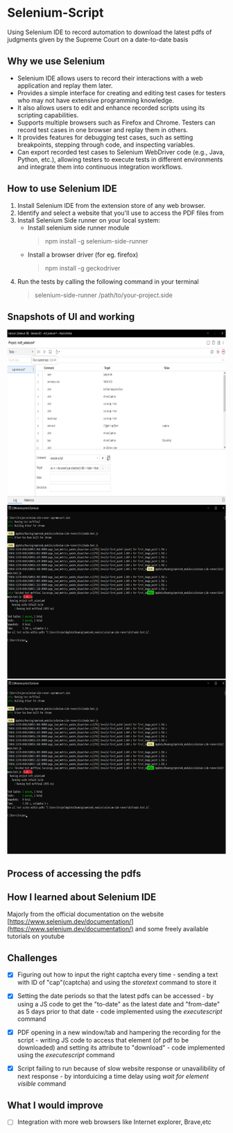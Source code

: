 # Selenium-Script #

Using Selenium IDE to record automation to download the latest pdfs of judgments given by the Supreme Court on a date-to-date basis


## Why we use Selenium ##

- Selenium IDE allows users to record their interactions with a web application and replay them later. 
- Provides a simple interface for creating and editing test cases for testers who may not have extensive programming knowledge.
- It also allows users to edit and enhance recorded scripts using its scripting capabilities. 
- Supports multiple browsers such as Firefox and Chrome. Testers can record test cases in one browser and replay them in others.
- It provides features for debugging test cases, such as setting breakpoints, stepping through code, and inspecting variables. 
- Can export recorded test cases to Selenium WebDriver code (e.g., Java, Python, etc.), allowing testers to execute tests in different environments and integrate them into continuous integration workflows.

  

## How to use Selenium IDE ## 

1. Install Selenium IDE from the extension store of any web browser.
2. Identify and select a website that you'll use to access the PDF files from
3. Install Selenium Side runner on your local system:
   - Install selenium side runner module
       > npm install -g selenium-side-runner
   - Install a browser driver (for eg. firefox)
       > npm install -g geckodriver
4. Run the tests by calling the following command in your terminal
     > selenium-side-runner /path/to/your-project.side

     

## Snapshots of UI and working ##

<img src="https://github.com/srujan-bidgar/Selenium-IDE-script/blob/main/Screenshot%202024-03-04%20015323.png" width="822" height="400" />
<img src="https://github.com/srujan-bidgar/Selenium-IDE-script/blob/main/Screenshot%202024-03-04%20021003.png" width="822" height="400" />
<img src="https://github.com/srujan-bidgar/Selenium-IDE-script/blob/main/Screenshot%202024-03-04%20021003.png" width="822" height="400" />


## Process of accessing the pdfs ##



     
## How I learned about Selenium IDE ##

Majorly from the official documentation on the website [https://www.selenium.dev/documentation/](https://www.selenium.dev/documentation/) and some freely available tutorials on youtube




## Challenges ##
- [x] Figuring out how to input the right captcha every time - sending a text with ID of "cap"(captcha) and using the _storetext_ command to store it
- [x] Setting the date periods so that the latest pdfs can be accessed - by using a JS code to get the "to-date" as the latest date and "from-date" as 5 days prior to that date - code implemented using the    _executescript_ command
- [x] PDF opening in a new window/tab and hampering the recording for the script - writing JS code to access that element (of pdf to be downloaded) and setting its attribute to "download" - code implemented using the    _executescript_ command
- [x] Script failing to run because of slow website response or unavailibility of next response - by intorduicing a time delay using _wait for element visible_ command




## What I would improve ##

- [ ] Integration with more web browsers like Internet explorer, Brave,etc



